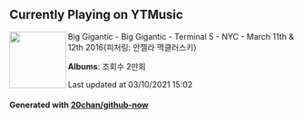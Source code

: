 ## Currently Playing on YTMusic

[<img align="left" width="100" src="https://i.ytimg.com/vi/4pRZKemWZws/sddefault.jpg?sqp=-oaymwEWCJADEOEBIAQqCghqEJQEGHgg6AJIWg&rs">](https://music.youtube.com/watch?v=4pRZKemWZws)

Big Gigantic - Big Gigantic - Terminal 5 - NYC - March 11th & 12th 2016(피처링: 안젤라 맥클러스키)

**Albums**: 조회수 2만회

Last updated at 03/10/2021 15:02

#### Generated with [20chan/github-now](https://github.com/20chan/github-now)


<!--
**20chan/20chan** is a ✨ _special_ ✨ repository because its `README.md` (this file) appears on your GitHub profile.

Here are some ideas to get you started:

- 🔭 I’m currently working on ...
- 🌱 I’m currently learning ...
- 👯 I’m looking to collaborate on ...
- 🤔 I’m looking for help with ...
- 💬 Ask me about ...
- 📫 How to reach me: ...
- 😄 Pronouns: ...
- ⚡ Fun fact: ...
-->
